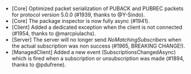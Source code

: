 * [Core] Optimized packet serialization of PUBACK and PUBREC packets for protocol version 5.0.0 (#1939, thanks to @Y-Sindo).
* [Core] The package inspector is now fully async (#1941).
* [Client] Added a dedicated exception when the client is not connected (#1954, thanks to @marcpiulachs).
* [Server] The server will no longer send _NoMatchingSubscribers_ when the actual subscription was non success (#1965, BREAKING CHANGE!). 
* [ManagedClient] Added a new event (SubscriptionsChangedAsync) which is fired when a subscription or unsubscription was made (#1894, thanks to @pdufrene).

